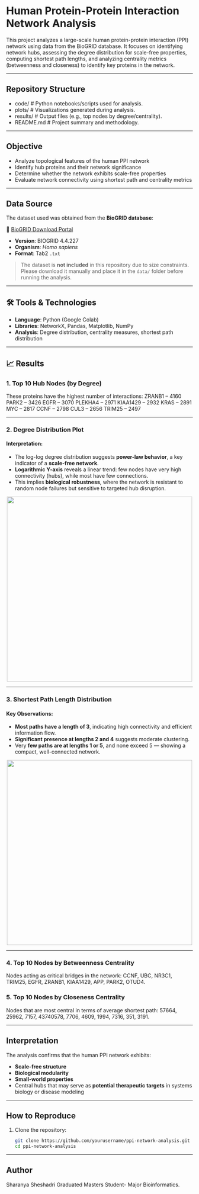 # Human Protein-Protein Interaction Network Analysis

This project analyzes a large-scale human protein-protein interaction (PPI) network using data from the BioGRID database. It focuses on identifying network hubs, assessing the degree distribution for scale-free properties, computing shortest path lengths, and analyzing centrality metrics (betweenness and closeness) to identify key proteins in the network.

---
## Repository Structure
- code/ # Python notebooks/scripts used for analysis.
- plots/ # Visualizations generated during analysis.
- results/ # Output files (e.g., top nodes by degree/centrality).
- README.md # Project summary and methodology.

---

## Objective

- Analyze topological features of the human PPI network
- Identify hub proteins and their network significance
- Determine whether the network exhibits scale-free properties
- Evaluate network connectivity using shortest path and centrality metrics

---

## Data Source

The dataset used was obtained from the **BioGRID database**:

🔗 [BioGRID Download Portal](https://downloads.thebiogrid.org/BioGRID/Release-Archive/)

- **Version**: BIOGRID 4.4.227
- **Organism**: *Homo sapiens*
- **Format**: Tab2 `.txt`

> The dataset is **not included** in this repository due to size constraints. Please download it manually and place it in the `data/` folder before running the analysis.
---

## 🛠️ Tools & Technologies

- **Language**: Python (Google Colab)
- **Libraries**: NetworkX, Pandas, Matplotlib, NumPy
- **Analysis**: Degree distribution, centrality measures, shortest path distribution
---

## 📈 Results

### 1. Top 10 Hub Nodes (by Degree)
These proteins have the highest number of interactions:
ZRANB1 – 4160
PARK2 – 3426
EGFR – 3070
PLEKHA4 – 2971
KIAA1429 – 2932
KRAS – 2891
MYC – 2817
CCNF – 2798
CUL3 – 2656
TRIM25 – 2497

---

### 2. Degree Distribution Plot

#### Interpretation:
- The log-log degree distribution suggests **power-law behavior**, a key indicator of a **scale-free network**.
- **Logarithmic Y-axis** reveals a linear trend: few nodes have very high connectivity (hubs), while most have few connections.
- This implies **biological robustness**, where the network is resistant to random node failures but sensitive to targeted hub disruption.

<p align="center">
  <img src="plots/degree_distribution.png" width="500">
</p>

---

### 3. Shortest Path Length Distribution

#### Key Observations:
- **Most paths have a length of 3**, indicating high connectivity and efficient information flow.
- **Significant presence at lengths 2 and 4** suggests moderate clustering.
- Very **few paths are at lengths 1 or 5**, and none exceed 5 — showing a compact, well-connected network.

<p align="center">
  <img src="plots/shortest_path_distribution.png" width="500">
</p>

---

### 4. Top 10 Nodes by Betweenness Centrality
Nodes acting as critical bridges in the network: CCNF, UBC, NR3C1, TRIM25, EGFR, ZRANB1, KIAA1429, APP, PARK2, OTUD4. 

### 5. Top 10 Nodes by Closeness Centrality
Nodes that are most central in terms of average shortest path: 57664, 25962, 7157, 43740578, 7706, 4609, 1994, 7316, 351, 3191.

---

## Interpretation
The analysis confirms that the human PPI network exhibits:
- **Scale-free structure**
- **Biological modularity**
- **Small-world properties**
- Central hubs that may serve as **potential therapeutic targets** in systems biology or disease modeling
---

##  How to Reproduce
1. Clone the repository:
   ```bash
   git clone https://github.com/yourusername/ppi-network-analysis.git
   cd ppi-network-analysis
---
## Author
Sharanya Sheshadri
Graduated Masters Student- Major Bioinformatics.


